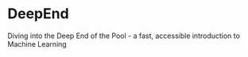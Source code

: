 # DeepEnd
Diving into the Deep End of the Pool - a fast, accessible introduction to Machine Learning
